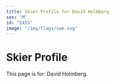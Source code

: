 ```yaml
---
title: Skier Profile for David Holmberg
sex: "M"
id: "2455"
image: "/img/flags/swe.svg" 
---
```


# Skier Profile

This page is for: David Holmberg.
    
